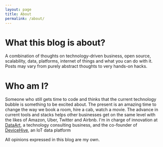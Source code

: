```yaml
---
layout: page
title: About
permalink: /about/
---
```

# What this blog is about?
A combination of thoughts on technology-driven business, open source, scalability, data, platforms, internet of things and what you can do with it. Posts may vary from purely abstract thoughts to very hands-on hacks.

# Who am I?
Someone who still gets time to code and thinks that the current technology bubble is something to be excited about. The present is an amazing time to change the way we book a room, hire a cab, watch a movie. The advance in current tools and stacks helps other businesses get on the same level with the likes of Amazon, Uber, Twitter and Airbnb. I'm in charge of innovation at [DataArt](http://dataart.com), a technology consulting business, and the co-founder of [DeviceHive](http://devicehive.com), an IoT data platform

All opinions expressed in this blog are my own.


